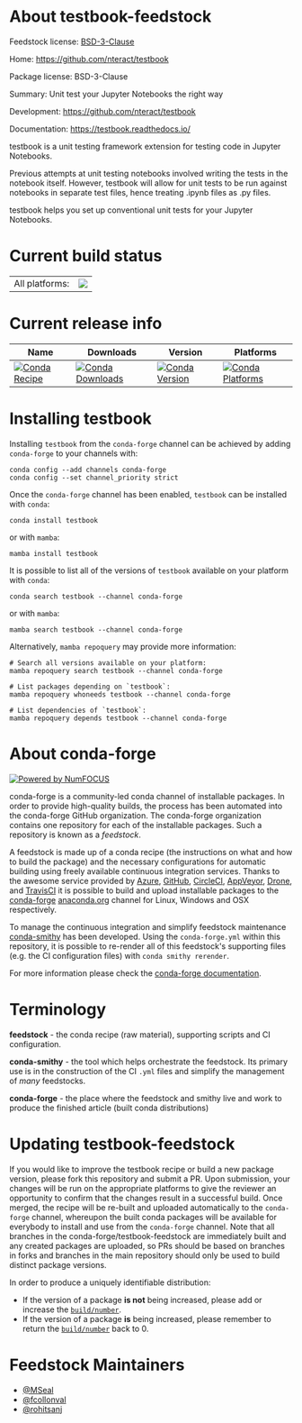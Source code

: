 About testbook-feedstock
========================

Feedstock license: [BSD-3-Clause](https://github.com/conda-forge/testbook-feedstock/blob/main/LICENSE.txt)

Home: https://github.com/nteract/testbook

Package license: BSD-3-Clause

Summary: Unit test your Jupyter Notebooks the right way

Development: https://github.com/nteract/testbook

Documentation: https://testbook.readthedocs.io/

testbook is a unit testing framework extension for testing code in Jupyter Notebooks.

Previous attempts at unit testing notebooks involved writing the tests in the notebook
itself. However, testbook will allow for unit tests to be run against notebooks in
separate test files, hence treating .ipynb files as .py files.

testbook helps you set up conventional unit tests for your Jupyter Notebooks.


Current build status
====================


<table><tr><td>All platforms:</td>
    <td>
      <a href="https://dev.azure.com/conda-forge/feedstock-builds/_build/latest?definitionId=11093&branchName=main">
        <img src="https://dev.azure.com/conda-forge/feedstock-builds/_apis/build/status/testbook-feedstock?branchName=main">
      </a>
    </td>
  </tr>
</table>

Current release info
====================

| Name | Downloads | Version | Platforms |
| --- | --- | --- | --- |
| [![Conda Recipe](https://img.shields.io/badge/recipe-testbook-green.svg)](https://anaconda.org/conda-forge/testbook) | [![Conda Downloads](https://img.shields.io/conda/dn/conda-forge/testbook.svg)](https://anaconda.org/conda-forge/testbook) | [![Conda Version](https://img.shields.io/conda/vn/conda-forge/testbook.svg)](https://anaconda.org/conda-forge/testbook) | [![Conda Platforms](https://img.shields.io/conda/pn/conda-forge/testbook.svg)](https://anaconda.org/conda-forge/testbook) |

Installing testbook
===================

Installing `testbook` from the `conda-forge` channel can be achieved by adding `conda-forge` to your channels with:

```
conda config --add channels conda-forge
conda config --set channel_priority strict
```

Once the `conda-forge` channel has been enabled, `testbook` can be installed with `conda`:

```
conda install testbook
```

or with `mamba`:

```
mamba install testbook
```

It is possible to list all of the versions of `testbook` available on your platform with `conda`:

```
conda search testbook --channel conda-forge
```

or with `mamba`:

```
mamba search testbook --channel conda-forge
```

Alternatively, `mamba repoquery` may provide more information:

```
# Search all versions available on your platform:
mamba repoquery search testbook --channel conda-forge

# List packages depending on `testbook`:
mamba repoquery whoneeds testbook --channel conda-forge

# List dependencies of `testbook`:
mamba repoquery depends testbook --channel conda-forge
```


About conda-forge
=================

[![Powered by
NumFOCUS](https://img.shields.io/badge/powered%20by-NumFOCUS-orange.svg?style=flat&colorA=E1523D&colorB=007D8A)](https://numfocus.org)

conda-forge is a community-led conda channel of installable packages.
In order to provide high-quality builds, the process has been automated into the
conda-forge GitHub organization. The conda-forge organization contains one repository
for each of the installable packages. Such a repository is known as a *feedstock*.

A feedstock is made up of a conda recipe (the instructions on what and how to build
the package) and the necessary configurations for automatic building using freely
available continuous integration services. Thanks to the awesome service provided by
[Azure](https://azure.microsoft.com/en-us/services/devops/), [GitHub](https://github.com/),
[CircleCI](https://circleci.com/), [AppVeyor](https://www.appveyor.com/),
[Drone](https://cloud.drone.io/welcome), and [TravisCI](https://travis-ci.com/)
it is possible to build and upload installable packages to the
[conda-forge](https://anaconda.org/conda-forge) [anaconda.org](https://anaconda.org/)
channel for Linux, Windows and OSX respectively.

To manage the continuous integration and simplify feedstock maintenance
[conda-smithy](https://github.com/conda-forge/conda-smithy) has been developed.
Using the ``conda-forge.yml`` within this repository, it is possible to re-render all of
this feedstock's supporting files (e.g. the CI configuration files) with ``conda smithy rerender``.

For more information please check the [conda-forge documentation](https://conda-forge.org/docs/).

Terminology
===========

**feedstock** - the conda recipe (raw material), supporting scripts and CI configuration.

**conda-smithy** - the tool which helps orchestrate the feedstock.
                   Its primary use is in the construction of the CI ``.yml`` files
                   and simplify the management of *many* feedstocks.

**conda-forge** - the place where the feedstock and smithy live and work to
                  produce the finished article (built conda distributions)


Updating testbook-feedstock
===========================

If you would like to improve the testbook recipe or build a new
package version, please fork this repository and submit a PR. Upon submission,
your changes will be run on the appropriate platforms to give the reviewer an
opportunity to confirm that the changes result in a successful build. Once
merged, the recipe will be re-built and uploaded automatically to the
`conda-forge` channel, whereupon the built conda packages will be available for
everybody to install and use from the `conda-forge` channel.
Note that all branches in the conda-forge/testbook-feedstock are
immediately built and any created packages are uploaded, so PRs should be based
on branches in forks and branches in the main repository should only be used to
build distinct package versions.

In order to produce a uniquely identifiable distribution:
 * If the version of a package **is not** being increased, please add or increase
   the [``build/number``](https://docs.conda.io/projects/conda-build/en/latest/resources/define-metadata.html#build-number-and-string).
 * If the version of a package **is** being increased, please remember to return
   the [``build/number``](https://docs.conda.io/projects/conda-build/en/latest/resources/define-metadata.html#build-number-and-string)
   back to 0.

Feedstock Maintainers
=====================

* [@MSeal](https://github.com/MSeal/)
* [@fcollonval](https://github.com/fcollonval/)
* [@rohitsanj](https://github.com/rohitsanj/)

